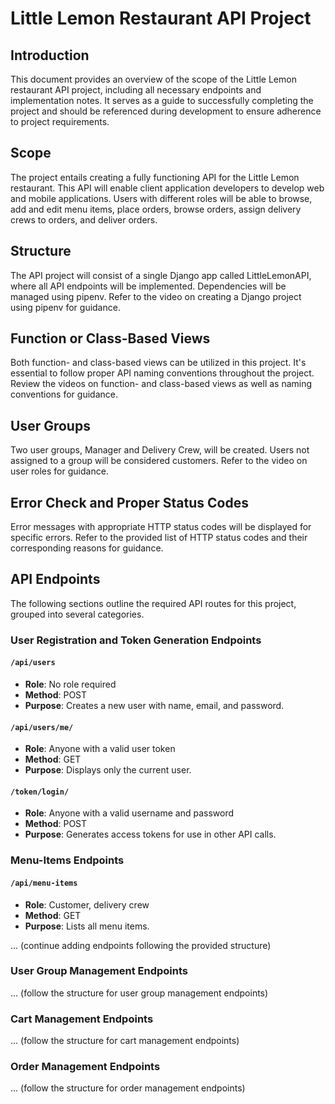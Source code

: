 # Little Lemon Restaurant API Project

## Introduction

This document provides an overview of the scope of the Little Lemon restaurant API project, including all necessary endpoints and implementation notes. It serves as a guide to successfully completing the project and should be referenced during development to ensure adherence to project requirements.

## Scope

The project entails creating a fully functioning API for the Little Lemon restaurant. This API will enable client application developers to develop web and mobile applications. Users with different roles will be able to browse, add and edit menu items, place orders, browse orders, assign delivery crews to orders, and deliver orders.

## Structure

The API project will consist of a single Django app called LittleLemonAPI, where all API endpoints will be implemented. Dependencies will be managed using pipenv. Refer to the video on creating a Django project using pipenv for guidance.

## Function or Class-Based Views

Both function- and class-based views can be utilized in this project. It's essential to follow proper API naming conventions throughout the project. Review the videos on function- and class-based views as well as naming conventions for guidance.

## User Groups

Two user groups, Manager and Delivery Crew, will be created. Users not assigned to a group will be considered customers. Refer to the video on user roles for guidance.

## Error Check and Proper Status Codes

Error messages with appropriate HTTP status codes will be displayed for specific errors. Refer to the provided list of HTTP status codes and their corresponding reasons for guidance.

## API Endpoints

The following sections outline the required API routes for this project, grouped into several categories.

### User Registration and Token Generation Endpoints

#### `/api/users`
- **Role**: No role required
- **Method**: POST
- **Purpose**: Creates a new user with name, email, and password.

#### `/api/users/me/`
- **Role**: Anyone with a valid user token
- **Method**: GET
- **Purpose**: Displays only the current user.

#### `/token/login/`
- **Role**: Anyone with a valid username and password
- **Method**: POST
- **Purpose**: Generates access tokens for use in other API calls.

### Menu-Items Endpoints

#### `/api/menu-items`
- **Role**: Customer, delivery crew
- **Method**: GET
- **Purpose**: Lists all menu items.

... (continue adding endpoints following the provided structure)

### User Group Management Endpoints

... (follow the structure for user group management endpoints)

### Cart Management Endpoints

... (follow the structure for cart management endpoints)

### Order Management Endpoints

... (follow the structure for order management endpoints)

